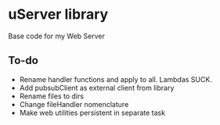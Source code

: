 # uServer library

Base code for my Web Server

## To-do

* Rename handler functions and apply to all. Lambdas SUCK.
* Add pubsubClient as external client from library
* Rename files to dirs
* Change fileHandler nomenclature
* Make web utilities persistent in separate task
